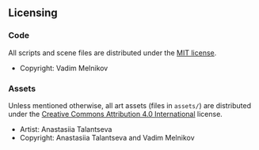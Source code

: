 ## Licensing

### Code

All scripts and scene files are distributed under the [MIT license](LICENSE.md).

* Copyright: Vadim Melnikov

### Assets

Unless mentioned otherwise, all art assets (files in ``assets/``) are distributed under the [Creative Commons Attribution 4.0 International](http://creativecommons.org/licenses/by/4.0/) license.

* Artist: Anastasiia Talantseva
* Copyright: Anastasiia Talantseva and Vadim Melnikov